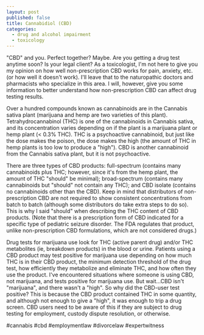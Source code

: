 ```yaml
---
layout: post
published: false
title: Cannabidiol (CBD)
categories:
  - drug and alcohol impairment
  - toxicology
---
```

"CBD" and you. Perfect together? Maybe. Are you getting a drug test anytime soon? Is your legal client? As a toxicologist, I'm not here to give you my opinion on how well non-prescription CBD works for pain, anxiety, etc. (or how well it doesn't work). I'll leave that to the naturopathic doctors and pharmacists who specialize in this area. I will, however, give you some information to better understand how non-prescription CBD can affect drug testing results.

Over a hundred compounds known as cannabinoids are in the Cannabis sativa plant (marijuana and hemp are two varieties of this plant). Tetrahydrocannabinol (THC) is one of the cannabinoids in Cannabis sativa, and its concentration varies depending on if the plant is a marijuana plant or hemp plant (&lt; 0.3% THC). THC is a psychoactive cannabinoid, but just like the dose makes the poison, the dose makes the high (the amount of THC in hemp plants is too low to produce a "high"). CBD is another cannabinoid from the Cannabis sativa plant, but it is not psychoactive.

There are three types of CBD products: full-spectrum (contains many cannabinoids plus THC; however, since it's from the hemp plant, the amount of THC "should" be minimal); broad-spectrum (contains many cannabinoids but "should" not contain any THC); and CBD isolate (contains no cannabinoids other than the CBD). Keep in mind that distributors of non-prescription CBD are not required to show consistent concentrations from batch to batch (although some distributors do take extra steps to do so). This is why I said "should" when describing the THC content of CBD products. (Note that there is a prescription form of CBD indicated for a specific type of pediatric seizure disorder. The FDA regulates that product, unlike non-prescription CBD formulations, which are not considered drugs.)

Drug tests for marijuana use look for THC (active parent drug) and/or THC metabolites (ie, breakdown products) in the blood or urine. Patients using a CBD product may test positive for marijuana use depending on how much THC is in their CBD product, the minimum detection threshold of the drug test, how efficiently they metabolize and eliminate THC, and how often they use the product. I've encountered situations where someone is using CBD, not marijuana, and tests positive for marijuana use. But wait…CBD isn't "marijuana", and there wasn't a "high". So why did the CBD-user test positive? This is because the CBD product contained THC in some quantity, and although not enough to give a "high", it was enough to trip a drug screen. CBD users need to be aware of this if they are subject to drug testing for employment, custody dispute resolution, or otherwise.&nbsp;

\#cannabis \#cbd \#employmentlaw \#divorcelaw \#expertwitness
